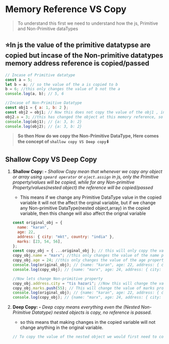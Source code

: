 # **Memory Reference VS Copy**

> To understand this first we need to understand how the js, Primitive and Non-Primitive dataTypes

## ⭐In js the value of the primitive datatypse are copied but incase of the Non-primitive datatypes memory address reference is copied/passed

```js
// Incase of Primitive datatype
const a = 5;
let b = a; // so the value of the a is copied to b
b = 6; //this only changes the value of b not the a
console.log(a, b); // 5, 6

//Incase of Non-Primitive Datatype
const obj1 = { a: 1, b: 2 };
const obj2 = obj1; // Now this does not copy the value of the obj1 , instead the memory address is copied so if we make any change in obj2, it will also change the value of obj1
obj2.a = 3; //this has changed the object at this memory reference, so any variable pointing at this memory-reference will have the same modified value
console.log(obj1); // {a: 3, b: 2}
console.log(obj2); // {a: 3, b: 2}
```

> **So then How do we copy the Non-Primitive DataType, Here comes the concept of `shallow copy VS Deep copy`⬇️**

## **Shallow Copy VS Deep Copy**

1. **Shallow Copy: -** _Shallow Copy mean that whenever we copy any object or array using `speard operator` or `oject.assign` in js, only the Primitive property/values will be copied, while for any Non-primitive Property/values(nested object) the reference will be copied/passed_

   - This means if we change any Primitive DataType value in the copied variable it will not the affect the orginal variable, but if we change any Non-primitive DataType(nested object,array) in the copied variable, then this change will also affect the orignal variable

   ```js
   const original_obj = {
     name: "karan",
     age: 22,
     address: { city: "mkt", country: "india" },
     marks: [23, 54, 56],
   };
   const copy_obj = { ...original_obj }; // this will only copy the value of primitive property, and for the non-primitive property like address and marks the memory-reference is passed
   copy_obj.name = "marx"; //this only changes the value of the name property in the copied variable only, the value of the name is not changed in the original obj
   copy_obj.age = 24; //this only changes the value of the age property in the copied variable only, the value of the age is not changed in the original obj
   console.log(original_obj); // {name: "karan", age: 22, address: { city: "mkt", country: "india" }, marks: [23, 54, 56]}
   console.log(copy_obj); // {name: "marx", age: 24, address: { city: "mkt", country: "india" }, marks: [23, 54, 56]}

   //Now lets change Non-primitive property
   copy_obj.address.city = "tis hazari"; //Now this will change the value of address property in both the original and copy variable, as we have discussed erlier, that for the non-primitive property there memory-reference are copied/passed
   copy_obj.marks.push(55); // This will change the value of marks property in both the original and copy variable, as we have discussed erlier, that for the non-primitive property there memory-reference are copied/passed
   console.log(original_obj); // {name: "karan", age: 22, address: { city: "tis hazari", country: "india" }, marks: [23, 54, 56, 55 ]}
   console.log(copy_obj); // {name: "marx", age: 24, address: { city: "tis hazari", country: "india" }, marks: [23, 54, 56, 55 ]}
   ```

2. **Deep Copy: -** _Deep copy means everything even the (Nested Non-Primitive Datatype) nested objects is copy, no reference is passed._

   - so this means that making changes in the copied variable will not change anything in the original variable.

   ```js
   // To copy the value of the nested object we would first need to convert the whole object to Primitive DataType(string) using JSON.Stringigy
   ```
